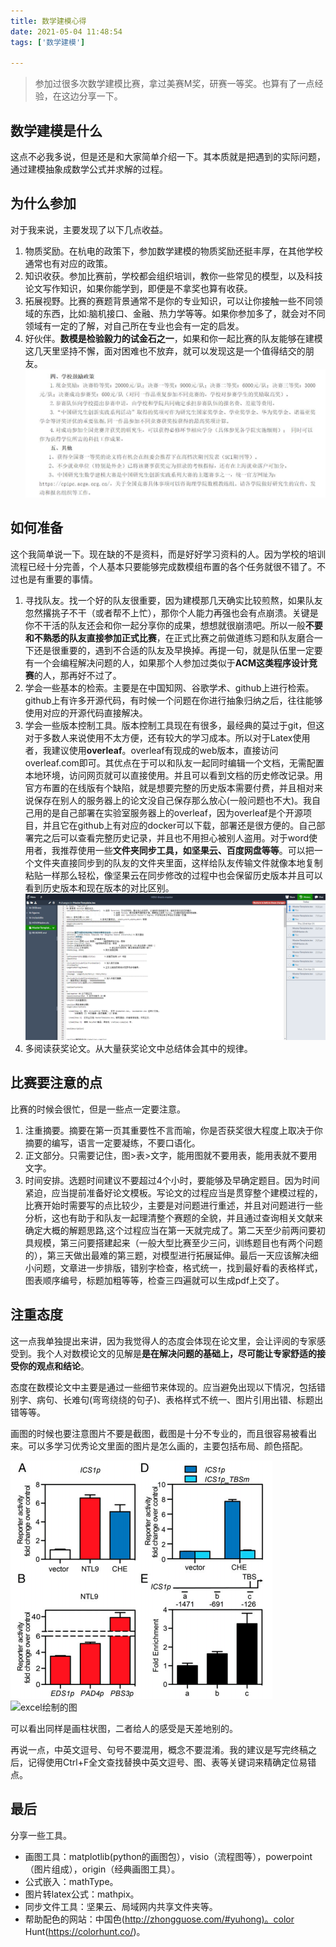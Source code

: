 ```yaml
---
title: 数学建模心得
date: 2021-05-04 11:48:54
tags: ['数学建模']

---
```


> 参加过很多次数学建模比赛，拿过美赛M奖，研赛一等奖。也算有了一点经验，在这边分享一下。

## 数学建模是什么

这点不必我多说，但是还是和大家简单介绍一下。其本质就是把遇到的实际问题，通过建模抽象成数学公式并求解的过程。

## 为什么参加

对于我来说，主要发现了以下几点收益。

1. 物质奖励。在杭电的政策下，参加数学建模的物质奖励还挺丰厚，在其他学校通常也有对应的政策。
2. 知识收获。参加比赛前，学校都会组织培训，教你一些常见的模型，以及科技论文写作知识，如果你能学到，即便是不拿奖也算有收获。
3. 拓展视野。比赛的赛题背景通常不是你的专业知识，可以让你接触一些不同领域的东西，比如:脑机接口、金融、热力学等等。如果你参加多了，就会对不同领域有一定的了解，对自己所在专业也会有一定的启发。
4. 好伙伴。**数模是检验毅力的试金石之一**，如果和你一起比赛的队友能够在建模这几天里坚持不懈，面对困难也不放弃，就可以发现这是一个值得结交的朋友。
   ![相关政策](images/20210505194612.png)

## 如何准备

这个我简单说一下。现在缺的不是资料，而是好好学习资料的人。因为学校的培训流程已经十分完善，个人基本只要能够完成数模组布置的各个任务就很不错了。不过也是有重要的事情。

1. 寻找队友。找一个好的队友很重要，因为建模那几天确实比较煎熬，如果队友忽然撂挑子不干（或者帮不上忙），那你个人能力再强也会有点崩溃。关键是你不干活的队友还会和你一起分享你的成果，想想就很崩溃吧。所以一般**不要和不熟悉的队友直接参加正式比赛**，在正式比赛之前做道练习题和队友磨合一下还是很重要的，遇到不合适的队友及早换掉。再提一句，就是队伍里一定要有一个会编程解决问题的人，如果那个人参加过类似于**ACM这类程序设计竞赛**的人，那再好不过了。
2. 学会一些基本的检索。主要是在中国知网、谷歌学术、github上进行检索。github上有许多开源代码，有时候一个问题在你进行抽象归纳之后，往往能够使用对应的开源代码直接解决。
3. 学会一些版本控制工具。版本控制工具现在有很多，最经典的莫过于git，但这对于多数人来说使用不太方便，还有较大的学习成本。所以对于Latex使用者，我建议使用**overleaf**。overleaf有现成的web版本，直接访问overleaf.com即可。其优点在于可以和队友一起同时编辑一个文档，无需配置本地环境，访问网页就可以直接使用。并且可以看到文档的历史修改记录。用官方布置的在线版有个缺陷，就是想要完整的历史版本需要付费，并且相对来说保存在别人的服务器上的论文没自己保存那么放心(一般问题也不大)。我自己用的是自己部署在实验室服务器上的overleaf，因为overleaf是个开源项目，并且它在github上有对应的docker可以下载，部署还是很方便的。自己部署完之后可以查看完整历史记录，并且也不用担心被别人盗用。对于word使用者，我推荐使用一些**文件夹同步工具，如坚果云、百度网盘等等**。可以把一个文件夹直接同步到的队友的文件夹里面，这样给队友传输文件就像本地复制粘贴一样那么轻松，像坚果云在同步修改的过程中也会保留历史版本并且可以看到历史版本和现在版本的对比区别。
   ![overleaf版本控制](images/20210505210239.png)
4. 多阅读获奖论文。从大量获奖论文中总结体会其中的规律。

## 比赛要注意的点

比赛的时候会很忙，但是一些点一定要注意。

1. 注重摘要。摘要在第一页其重要性不言而喻，你是否获奖很大程度上取决于你摘要的编写，语言一定要凝练，不要口语化。
2. 正文部分。只需要记住，图>表>文字，能用图就不要用表，能用表就不要用文字。
3. 时间安排。选题时间建议不要超过4个小时，要能够及早确定题目。因为时间紧迫，应当提前准备好论文模板。写论文的过程应当是贯穿整个建模过程的，比赛开始时需要写的点比较少，主要是对问题进行重述，并且对问题进行一些分析，这也有助于和队友一起理清整个赛题的全貌，并且通过查询相关文献来确定大概的解题思路,这个过程应当在第一天就完成了。第二天至少前两问要初具规模，第三问要搭建起来（一般大型比赛至少三问，训练题目也有两个问题的），第三天做出最难的第三题，对模型进行拓展延伸。最后一天应该解决细小问题，文章进一步排版，错别字检查，格式统一，找到最好看的表格样式，图表顺序编号，标题加粗等等，检查三四遍就可以生成pdf上交了。

## 注重态度

这一点我单独提出来讲，因为我觉得人的态度会体现在论文里，会让评阅的专家感受到。我个人对数模论文的见解是**是在解决问题的基础上，尽可能让专家舒适的接受你的观点和结论**。

态度在数模论文中主要是通过一些细节来体现的。应当避免出现以下情况，包括错别字、病句、长难句(弯弯绕绕的句子)、表格样式不统一、图片引用出错、标题出错等等。

画图的时候也要注意图片不要是截图，截图是十分不专业的，而且很容易被看出来。可以多学习优秀论文里面的图片是怎么画的，主要包括布局、颜色搭配。

![nature配图](images/20210505214223.png)
![excel绘制的图](/https://pic3.zhimg.com/80/v2-6506da9f8a4ce65bfd6e26ad615c0552_720w.jpg)

可以看出同样是画柱状图，二者给人的感受是天差地别的。

再说一点，中英文逗号、句号不要混用，概念不要混淆。我的建议是写完终稿之后，记得使用Ctrl+F全文查找替换中英文逗号、图、表等关键词来精确定位易错点。

## 最后

分享一些工具。

- 画图工具：matplotlib(python的画图包），visio（流程图等），powerpoint（图片组成），origin（经典画图工具）。
- 公式嵌入：mathType。
- 图片转latex公式：mathpix。
- 同步文件工具：坚果云、局域网内共享文件夹等。
- 帮助配色的网站：中国色(<http://zhongguose.com/#yuhong)。color> Hunt(<https://colorhunt.co/>)。
